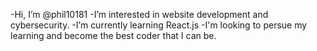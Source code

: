 -Hi, I’m @phil10181
-I’m interested in website development and cybersecurity. 
-I’m currently learning React.js 
-I'm looking to persue my learning and become the best coder that I can be. 
